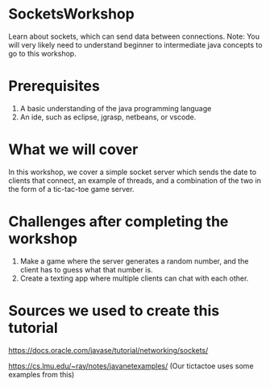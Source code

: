 # SocketsWorkshop
Learn about sockets, which can send data between connections. 
Note: You will very likely need to understand beginner to intermediate java concepts to go to this workshop.

# Prerequisites
  1. A basic understanding of the java programming language
  2. An ide, such as eclipse, jgrasp, netbeans, or vscode.

# What we will cover
In this workshop, we cover a simple socket server which sends the date to clients that connect, an example of threads, and a combination of the two in the form of a tic-tac-toe game server. 

# Challenges after completing the workshop
  1. Make a game where the server generates a random number, and the client has to guess what that number is. 
  2. Create a texting app where multiple clients can chat with each other.

# Sources we used to create this tutorial
https://docs.oracle.com/javase/tutorial/networking/sockets/

https://cs.lmu.edu/~ray/notes/javanetexamples/ 
(Our tictactoe uses some examples from this)
